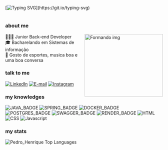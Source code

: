 [![Typing SVG](https://readme-typing-svg.demolab.com?font=Fira+Code&weight=600&size=22&pause=996&color=0fd819&random=false&width=435&lines=Ol%C3%A1%2C+meu+nome+é+Pedro+Henrique!;Desenvolvedor+Back-End+Jr.)](https://git.io/typing-svg)

#

<h3 align="left">about me</h3>

<div align="left"  >  
  <img height="200" src="https://media.giphy.com/media/JIX9t2j0ZTN9S/giphy.gif"  width="250"  align="right"  alt="Formando img"/>
   
  👩🏻‍💻 Junior Back-end Developer <br> 
  🎓 Bacharelando em Sistemas de informação  <br> 
  🎲 Gosto de esportes, musica boa e uma boa conversa <br> 
 
 </div>

 <h3 align="left">talk to me</h3>

[![LinkedIn](https://img.shields.io/badge/-LinkedIn-000?style=for-the-badge&logo=linkedin&logoColor=0fd819&color:FFF)](https://www.linkedin.com/in/pedro-h-laurindo/)
[![E-mail](https://img.shields.io/badge/-Email-000?style=for-the-badge&logo=microsoft-outlook&logoColor=9407F7&color:FFF)](mailto:ph.laurindo2017@gmail.com)
[![Instagram](https://img.shields.io/badge/-Instagram-000?style=for-the-badge&logo=instagram&logoColor=0fd819&color:FFF)](https://www.instagram.com/ph_laurindo/)


<h3 align="left">my knowledges</h3>

![JAVA_BADGE](https://img.shields.io/badge/java-%23ED8B00.svg?style=for-the-badge&logo=openjdk&logoColor=white)
![SPRING_BADGE](https://img.shields.io/badge/spring-%236DB33F.svg?style=for-the-badge&logo=spring&logoColor=white)
![DOCKER_BADGE](https://img.shields.io/badge/docker-%230db7ed.svg?style=for-the-badge&logo=docker&logoColor=white)
![POSTGRES_BADGE](https://img.shields.io/badge/postgres-%23316192.svg?style=for-the-badge&logo=postgresql&logoColor=white)
![SWAGGER_BADGE](https://img.shields.io/badge/-Swagger-%23Clojure?style=for-the-badge&logo=swagger&logoColor=white)
![RENDER_BADGE](https://img.shields.io/badge/Render-%46E3B7.svg?style=for-the-badge&logo=render&logoColor=white)
![HTML](https://img.shields.io/badge/HTML5-E34F26.svg?style=for-the-badge&logo=HTML5&logoColor=white)
![CSS](https://img.shields.io/badge/CSS3-1572B6.svg?style=for-the-badge&logo=CSS3&logoColor=white)
![Javascript](https://img.shields.io/badge/JavaScript-F7DF1E.svg?style=for-the-badge&logo=JavaScript&logoColor=black)



<h3 align="left">my stats</h3>

 ![Pedro_Henrique Top Languages](https://github-readme-stats.vercel.app/api/top-langs/?username=PedroHenrique-LS&theme=chartreuse-dark&show_icons=true&hide_border=true&layout=compact)

